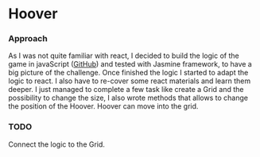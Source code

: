 # Hoover

### Approach
As I was not quite familiar with react, I decided to build the logic of the game in javaScript ([GitHub](https://github.com/Gia1987/Hoover-react/tree/master/Tech.js)) and tested with Jasmine framework, to have a big picture of the challenge.
Once finished the logic I started to adapt the logic to react. I also have to re-cover some react materials and learn them deeper.
I just managed to complete a few task like create a Grid and the possibility to change the size, I also wrote methods that allows to change the position of the Hoover. Hoover can move into the grid.

### TODO
Connect the logic to the Grid.
